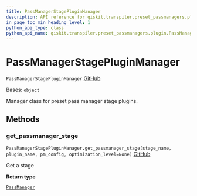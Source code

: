 ```yaml
---
title: PassManagerStagePluginManager
description: API reference for qiskit.transpiler.preset_passmanagers.plugin.PassManagerStagePluginManager
in_page_toc_min_heading_level: 1
python_api_type: class
python_api_name: qiskit.transpiler.preset_passmanagers.plugin.PassManagerStagePluginManager
---
```


# PassManagerStagePluginManager

<span id="qiskit.transpiler.preset_passmanagers.plugin.PassManagerStagePluginManager" />

`PassManagerStagePluginManager` [GitHub](https://github.com/qiskit/qiskit/tree/stable/0.22/qiskit/transpiler/preset_passmanagers/plugin.py "view source code")

Bases: `object`

Manager class for preset pass manager stage plugins.

## Methods

### get\_passmanager\_stage

<span id="qiskit.transpiler.preset_passmanagers.plugin.PassManagerStagePluginManager.get_passmanager_stage" />

`PassManagerStagePluginManager.get_passmanager_stage(stage_name, plugin_name, pm_config, optimization_level=None)` [GitHub](https://github.com/qiskit/qiskit/tree/stable/0.22/qiskit/transpiler/preset_passmanagers/plugin.py "view source code")

Get a stage

**Return type**

[`PassManager`](qiskit.transpiler.PassManager "qiskit.transpiler.passmanager.PassManager")

